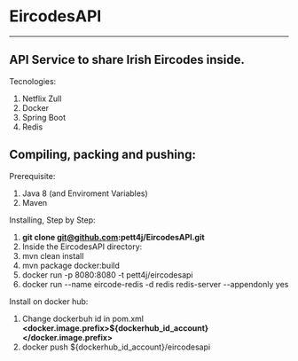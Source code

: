 # EircodesAPI
-----

## API Service to share Irish Eircodes inside.

Tecnologies:
  1. Netflix Zull
  2. Docker
  3. Spring Boot
  4. Redis

Compiling, packing and pushing:
--

Prerequisite:
  1. Java 8 (and Enviroment Variables)
  2. Maven

Installing, Step by Step:
  1. **git clone git@github.com:pett4j/EircodesAPI.git**
  2. Inside the EircodesAPI directory:
  3. mvn clean install
  4. mvn package docker:build 
  5. docker run -p 8080:8080 -t pett4j/eircodesapi
  6. docker run --name eircode-redis -d redis redis-server --appendonly yes

Install on docker hub:
  1. Change dockerbuh id in pom.xml **<docker.image.prefix>${dockerhub_id_account}</docker.image.prefix>**
  2. docker push ${dockerhub_id_account}/eircodesapi
